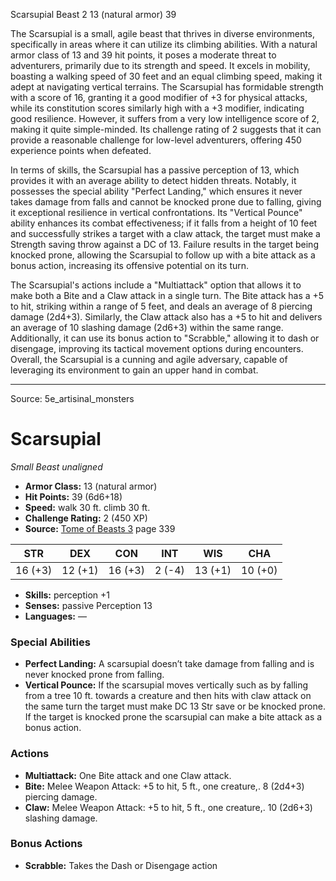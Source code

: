 <MonsterName/>Scarsupial</MonsterName>
<CreatureType/>Beast</CreatureType>
<CR/>2</CR>
<AC/>13 (natural armor)</AC>
<HP/>39</HP>
<summary>The Scarsupial is a small, agile beast that thrives in diverse environments, specifically in areas where it can utilize its climbing abilities. With a natural armor class of 13 and 39 hit points, it poses a moderate threat to adventurers, primarily due to its strength and speed. It excels in mobility, boasting a walking speed of 30 feet and an equal climbing speed, making it adept at navigating vertical terrains. The Scarsupial has formidable strength with a score of 16, granting it a good modifier of +3 for physical attacks, while its constitution scores similarly high with a +3 modifier, indicating good resilience. However, it suffers from a very low intelligence score of 2, making it quite simple-minded. Its challenge rating of 2 suggests that it can provide a reasonable challenge for low-level adventurers, offering 450 experience points when defeated.</summary>

<detail>

In terms of skills, the Scarsupial has a passive perception of 13, which provides it with an average ability to detect hidden threats. Notably, it possesses the special ability "Perfect Landing," which ensures it never takes damage from falls and cannot be knocked prone due to falling, giving it exceptional resilience in vertical confrontations. Its "Vertical Pounce" ability enhances its combat effectiveness; if it falls from a height of 10 feet and successfully strikes a target with a claw attack, the target must make a Strength saving throw against a DC of 13. Failure results in the target being knocked prone, allowing the Scarsupial to follow up with a bite attack as a bonus action, increasing its offensive potential on its turn.

The Scarsupial's actions include a "Multiattack" option that allows it to make both a Bite and a Claw attack in a single turn. The Bite attack has a +5 to hit, striking within a range of 5 feet, and deals an average of 8 piercing damage (2d4+3). Similarly, the Claw attack also has a +5 to hit and delivers an average of 10 slashing damage (2d6+3) within the same range. Additionally, it can use its bonus action to "Scrabble," allowing it to dash or disengage, improving its tactical movement options during encounters. Overall, the Scarsupial is a cunning and agile adversary, capable of leveraging its environment to gain an upper hand in combat.</detail>



---

Source: 5e_artisinal_monsters

# Scarsupial

*Small* *Beast* *unaligned*

- **Armor Class:** 13 (natural armor)
- **Hit Points:** 39 (6d6+18)
- **Speed:** walk 30 ft. climb 30 ft.
- **Challenge Rating:** 2 (450 XP)
- **Source:** [Tome of Beasts 3](https://koboldpress.com/kpstore/product/tome-of-beasts-3-for-5th-edition/) page 339

| STR | DEX | CON | INT | WIS | CHA |
| --- | --- | --- | --- | --- | --- |
| 16 (+3) | 12 (+1) | 16 (+3) | 2 (-4) | 13 (+1) | 10 (+0) |

- **Skills:** perception +1
- **Senses:** passive Perception 13
- **Languages:** —

### Special Abilities

- **Perfect Landing:** A scarsupial doesn’t take damage from falling and is never knocked prone from falling.
- **Vertical Pounce:** If the scarsupial moves vertically such as by falling from a tree 10 ft. towards a creature and then hits with claw attack on the same turn the target must make DC 13 Str save or be knocked prone. If the target is knocked prone the scarsupial can make a bite attack as a bonus action.

### Actions

- **Multiattack:** One Bite attack and one Claw attack.
- **Bite:** Melee Weapon Attack: +5 to hit, 5 ft., one creature,. 8 (2d4+3) piercing damage.
- **Claw:** Melee Weapon Attack: +5 to hit, 5 ft., one creature,. 10 (2d6+3) slashing damage.

### Bonus Actions

- **Scrabble:** Takes the Dash or Disengage action




